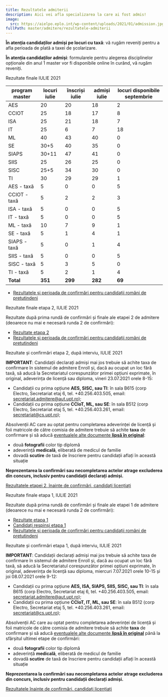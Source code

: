 ```yaml
---
title: Rezultatele admiterii
description: Aici vei afla specializarea la care ai fost admis!
image:
  src: https://aielpo.eplo.int/wp-content/uploads/2021/01/admission.jpg
fullPath: master/admitere/rezultatele-admiterii
---
```

**În atenția candidaților admiși pe locuri cu taxă**: vă rugăm reveniți pentru a afla perioada de plată a taxei de școlarizare.

**În atenția candidaților admiși**: formularele pentru alegerea disciplinelor opționale din anul 1 master vor fi disponibile online în curând, vă rugăm reveniți.


<Block color="green">Rezultate finale IULIE 2021</Block>

| **program master**  | **locuri iulie** | **înscriși iulie** | **admiși iulie** | **locuri disponibile septembrie** |
| ------------ | ---------- | ------------ | ---------- | -------------- |
| AES          | 20         | 20           | 18         | 2              |
| CCIOT        | 25         | 18           | 17         | 8              |
| ISA          | 25         | 21           | 18         | 7              |
| IT           | 25         | 6            | 7          | 18             |
| ML           | 40         | 43           | 40         | 0              |
| SE           | 30+5       | 40           | 35         | 0              |
| SIAPS        | 30+11      | 47           | 41         | 0              |
| SIIS         | 25         | 26           | 25         | 0              |
| SISC         | 25+5       | 34           | 30         | 0              |
| TI           | 30         | 29           | 29         | 1              |
| AES - taxă   | 5          | 0            | 0          | 5              |
| CCIOT - taxă | 5          | 2            | 2          | 3              |
| ISA - taxă   | 5          | 0            | 0          | 5              |
| IT - taxă    | 5          | 0            | 0          | 5              |
| ML - taxă    | 10         | 7            | 9          | 1              |
| SE - taxă    | 5          | 1            | 4          | 1              |
| SIAPS - taxă | 5          | 0            | 1          | 4              |
| SIIS - taxă  | 5          | 0            | 0          | 5              |
| SISC - taxă  | 5          | 3            | 5          | 0              |
| TI - taxă    | 5          | 2            | 1          | 4              |
| **Total**    | **351**    | **299**      | **282**    | **69**         |

* [Rezultatele și perioada de confirmări pentru candidații români de pretutindeni](https://upt.ro/Informatii_romani-de-pretutindeni---admitere-master_1498_ro.html)


<Block color="yellow">Rezultate finale etapa 2, IULIE 2021</Block>

Rezultate după prima rundă de confirmări și finale ale etapei 2 de admitere (deoarece nu mai e necesară runda 2 de confirmări):

* [Rezultate etapa 2](https://admitere.ac.upt.ro/uploads/6m-examen2-final-20210723.pdf)
* [Rezultatele și perioada de confirmări pentru candidații români de pretutindeni](https://upt.ro/Informatii_romani-de-pretutindeni---admitere-master_1498_ro.html)

<Block color="yellow">Rezultate și confirmări etapa 2, după interviu, IULIE 2021</Block>

**IMPORTANT**: Candidații declarați admiși mai jos trebuie să achite taxa de confirmare în sistemul de admitere Enroll și, dacă au ocupat un loc fără taxă, să aducă la Secretariatul corespunzător primei opțiuni exprimate, în original, adeverința de licență sau diploma, vineri 23.07.2021 orele 8-15:

* Candidații cu prima opțiune **AES, SISC, sau TI**: în sala B615 (corp Electro, Secretariat etaj 6, tel. +40.256.403.505, email: secretariat.admitere@aut.upt.ro);
* Candidații cu prima opțiune **CCIoT, ML, sau SE**: în sala B512 (corp Electro, Secretariat etaj 5, tel. +40.256.403.261, email: secretariat@cs.upt.ro);

Absolvenții AC care au optat pentru completarea adeverinței de licență și foii matricole de către comisia de admitere trebuie să achite **taxa** de confirmare și să aducă [eventualele alte documente **lipsă în original**](/master/admitere/ultimele-anunturi/):

* două **fotografii** color tip diplomă
* adeverință **medicală**, eliberată de medicul de familie
* dovadă **scutire** de taxă de înscriere pentru candidații aflați în această situație

**Neprezentarea la confirmări sau necompletarea actelor atrage excluderea din concurs, inclusiv pentru candidații declarați admiși.** 

[Rezultatele etapei 2, înainte de confirmări, candidați licențiați](https://admitere.ac.upt.ro/uploads/6m-examen2-runda0-20210722.pdf)

<Block color="yellow">Rezultate finale etapa 1, IULIE 2021</Block>

Rezultate după prima rundă de confirmări și finale ale etapei 1 de admitere (deoarece nu mai e necesară runda 2 de confirmări):

* [Rezultate etapa 1](https://admitere.ac.upt.ro/uploads/6m-examen1-runda2-20210708.pdf)
* [Candidați respinși etapa 1](https://admitere.ac.upt.ro/uploads/6m-examen1-runda2-respinși-20210708.pdf)
* [Rezultatele și perioada de confirmări pentru candidații români de pretutindeni](https://upt.ro/Informatii_romani-de-pretutindeni---admitere-master_1498_ro.html)

<Block color="yellow">Rezultate și confirmări etapa 1, după interviu, IULIE 2021</Block>

**IMPORTANT**: Candidații declarați admiși mai jos trebuie să achite taxa de confirmare în sistemul de admitere Enroll și, dacă au ocupat un loc fără taxă, să aducă la Secretariatul corespunzător primei opțiuni exprimate, în original, adeverința de licență sau diploma, miercuri 7.07.2021 orele 10-15 și joi 08.07.2021 orele 9-12:

* Candidații cu prima opțiune **AES, ISA, SIAPS, SIIS, SISC, sau TI**: în sala B615 (corp Electro, Secretariat etaj 6, tel. +40.256.403.505, email: secretariat.admitere@aut.upt.ro);
* Candidații cu prima opțiune **CCIoT, IT, ML, sau SE**: în sala B512 (corp Electro, Secretariat etaj 5, tel. +40.256.403.261, email: secretariat@cs.upt.ro);

Absolvenții AC care au optat pentru completarea adeverinței de licență și foii matricole de către comisia de admitere trebuie să achite **taxa** de confirmare și să aducă [eventualele alte documente **lipsă în original**](/master/admitere/ultimele-anunturi/) până la sfârșitul ultimei etape de confirmări:

* două **fotografii** color tip diplomă
* adeverință **medicală**, eliberată de medicul de familie
* dovadă **scutire** de taxă de înscriere pentru candidații aflați în această situație

**Neprezentarea la confirmări sau necompletarea actelor atrage excluderea din concurs, inclusiv pentru candidații declarați admiși.** 

[Rezultatele înainte de confirmări, candidați licențiați](https://admitere.ac.upt.ro/uploads/6m-examen1-runda0-20210706.pdf)